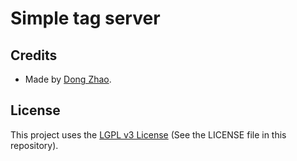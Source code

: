 

# Simple tag server

## Credits

- Made by [Dong Zhao](https://github.com/zhaodong1981).

## License

This project uses the [LGPL v3 License](https://www.gnu.org/licenses/lgpl-3.0.en.html) (See the LICENSE file in this repository).
